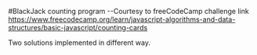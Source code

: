 #BlackJack counting program --Courtesy to freeCodeCamp
challenge link https://www.freecodecamp.org/learn/javascript-algorithms-and-data-structures/basic-javascript/counting-cards

Two solutions implemented in different way.
